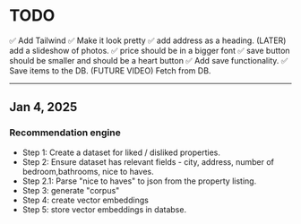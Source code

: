 # TODO
✅ Add Tailwind
✅ Make it look pretty
✅  add address as a heading.
(LATER) add a slideshow of photos.
✅ price should be in a bigger font
✅  save button should be smaller and should be a heart button
 ✅ Add save functionality.
 ✅ Save items to the DB.
(FUTURE VIDEO) Fetch from DB.

 ----
## Jan 4, 2025
### Recommendation engine
- Step 1: Create a dataset for liked / disliked properties.
- Step 2: Ensure dataset has relevant fields - city, address, number of bedroom,bathrooms, nice to haves.
- Step 2.1: Parse "nice to haves" to json from the property listing.
- Step 3: generate "corpus"
- Step 4: create vector embeddings
- Step 5: store vector embeddings in databse. 